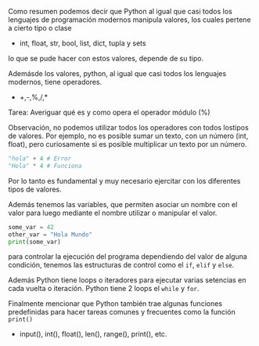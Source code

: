 Como resumen podemos decir que Python al igual que casi todos los lenguajes de programación modernos manipula valores, los cuales pertene a cierto tipo o clase

- int, float, str, bool, list, dict, tupla y sets

lo que se pude hacer con estos valores, depende de su tipo.

Ademásde los valores, python, al igual que casi todos los lenguajes modernos, tiene operadores.

- +,-,%,/,*

Tarea: Averiguar qué es y como opera el operador módulo (%)

Observación, no podemos utilizar todos los operadores con todos lostipos de valores. Por ejemplo, no es posible sumar un texto, con un número (int, float), pero curiosamente si es posible multiplicar un texto por un número.


```python
"hola" + 4 # Error
"Hola" * 4 # Funciona
```

Por lo tanto es fundamental y muy necesario ejercitar con los diferentes tipos de valores.

Además tenemos las variables, que permiten asociar un nombre con el valor para luego mediante el nombre utilizar o manipular el valor.

```python
some_var = 42
other_var = "Hola Mundo"
print(some_var)
```
para controlar la ejecución del programa dependiendo del valor de alguna condición, tenemos las estructuras de control como el `if`, `elif` y `else`.

Además Python tiene loops o iteradores para ejecutar varias setencias en cada vuelta o iteración. Python tiene 2 loops el `while` y `for`.

Finalmente mencionar que Python también trae algunas funciones predefinidas para hacer tareas comunes y frecuentes como la función `print()`

- input(), int(), float(), len(), range(), print(), etc.